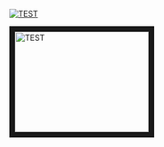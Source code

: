 [![TEST](http://img.youtube.com/vi/R9Sf3t_PqLU/0.jpg)](http://www.youtube.com/watch?v=R9Sf3t_PqLU)


<a href="http://www.youtube.com/watch?feature=player_embedded&v=R9Sf3t_PqLU
" target="_blank"><img src="http://img.youtube.com/vi/R9Sf3t_PqLU/0.jpg" 
alt="TEST" width="240" height="180" border="10" /></a>